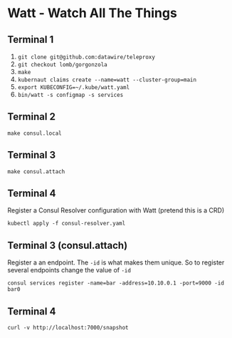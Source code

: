# Watt - Watch All The Things

## Terminal 1

1. `git clone git@github.com:datawire/teleproxy`
2. `git checkout lomb/gorgonzola`
3. `make`
4. `kubernaut claims create --name=watt --cluster-group=main`
5. `export KUBECONFIG=~/.kube/watt.yaml`
6. `bin/watt -s configmap -s services`

## Terminal 2

`make consul.local`

## Terminal 3

`make consul.attach`

## Terminal 4

Register a Consul Resolver configuration with Watt (pretend this is a CRD)

`kubectl apply -f consul-resolver.yaml`

## Terminal 3 (consul.attach)

Register a an endpoint. The `-id` is what makes them unique. So to register several endpoints change the value of `-id`

`consul services register -name=bar -address=10.10.0.1 -port=9000 -id bar0`

## Terminal 4

`curl -v http://localhost:7000/snapshot`